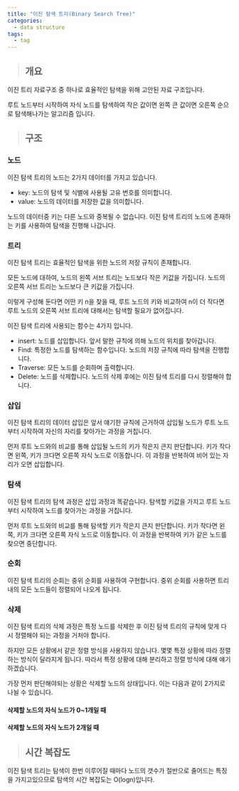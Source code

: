 ```yaml
---
title: "이진 탐색 트리(Binary Search Tree)"
categories:
  - data structure
tags:
  - tag
---
```

> ## 개요

이진 트리 자료구조 중 하나로
효율적인 탐색을 위해 고안된 자료 구조입니다.

루트 노드부터 시작하여 자식 노드를 탐색하여
작은 값이면 왼쪽 큰 값이면 오른쪽 순으로 탐색해나가는 알고리즘 입니다.

> ## 구조

### 노드
이진 탐색 트리의 노드는 2가지 데이터를 가지고 있습니다.
- key: 노드의 탐색 및 식별에 사용될 고유 번호를 의미합니다.
- value: 노드의 데이터를 저장한 값을 의미합니다.

노드의 데이터중 키는 다른 노드와 중복될 수 없습니다.
이진 탐색 트리의 노드에 존재하는 키를 사용하여 탐색을 진행해 나갑니다.

### 트리
이진 탐색 트리는 효율적인 탐색을 위한 노드의 저장 규칙이 존재합니다.

모든 노드에 대하여,
노드의 왼쪽 서브 트리는 노드보다 작은 키값을 가집니다.
노드의 오른쪽 서브 트리는 노드보다 큰 키값을 가집니다.

이렇게 구성해 둔다면 어떤 키 n을 찾을 때,
루트 노드의 키와 비교하여 n이 더 작다면 루트 노드의
오른쪽 서브 트리에 대해서는 탐색할 필요가 없어집니다.

이진 탐색 트리에 사용되는 함수는 4가지 입니다.
- insert: 노드를 삽입합니다. 앞서 말한 규칙에 의해 노드의 위치를 찾아갑니다.
- Find: 특정한 노드를 탐색하는 함수입니다. 노드의 저장 규칙에 따라 탐색을 진행합니다.
- Traverse: 모든 노드를 순회하며 출력합니다.
- Delete: 노드를 삭제합니다. 노드의 삭제 후에는 이진 탐색 트리를 다시 정렬해야 합니다.

### 삽입
이진 탐색 트리의 데이터 삽입은 앞서 얘기한 규칙에 근거하여
삽입될 노드가 루트 노드 부터 시작하여 자신의 자리를 찾아가는 과정을 거칩니다.

먼저 루트 노드와의 비교를 통해 삽입될 노드의 키가 작은지 큰지 판단합니다.
키가 작다면 왼쪽, 키가 크다면 오른쪽 자식 노드로 이동합니다.
이 과정을 반복하여 비어 있는 자리가 오면 삽입합니다.
### 탐색
이진 탐색 트리의 탐색 과정은 삽입 과정과 똑같습니다.
탐색할 키값을 가지고 루트 노드부터 시작하여 노드를 찾아가는 과정을 거칩니다.

먼저 루트 노드와의 비교를 통해 탐색할 키가 작은지 큰지 판단합니다.
키가 작다면 왼쪽, 키가 크다면 오른쪽 자식 노드로 이동합니다.
이 과정을 반복하여 키가 같은 노드를 찾으면 중단합니다.
### 순회
이진 탐색 트리의 순회는 중위 순회를 사용하여 구현합니다.
중위 순회를 사용하면 트리 내의 모든 노드들이 정렬되어 나오게 됩니다.
### 삭제
이진 탐색 트리의 삭제 과정은 특정 노드를 삭제한 후
이진 탐색 트리의 규칙에 맞게 다시 정렬해야 되는 과정을 거처야 합니다.

하지만 모든 상황에서 같은 정렬 방식을 사용하지 않습니다.
몇몇 특정 상황에 따라 정렬하는 방식이 달라지게 됩니다.
따라서 특정 상황에 대해 분리하고 정렬 방식에 대해 얘기하겠습니다.

가장 먼저 판단해야되는 상황은
삭제할 노드의 상태입니다. 이는 다음과 같이 2가지로 나뉠 수 있습니다.
#### 삭제할 노드의 자식 노드가 0~1개일 때


#### 삭제할 노드의 자식 노드가 2개일 때





> ## 시간 복잡도

이진 탐색 트리는 탐색이 한번 이루어질 때마다 
노드의 갯수가 절반으로 줄어드는 특징을 가지고있으므로
탐색의 시간 복잡도는 O(logn)입니다.
